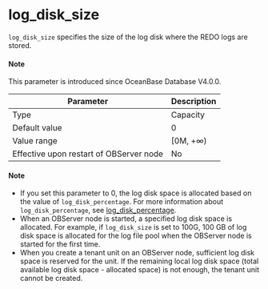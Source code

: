 # log_disk_size

`log_disk_size` specifies the size of the log disk where the REDO logs are stored.

<main id="notice" type='explain'>
  <h4>Note</h4>
  <p>  This parameter is introduced since OceanBase Database V4.0.0.   </p>
</main>


| **Parameter** | **Description** |
| --- | --- |
| Type | Capacity |
| Default value | 0 |
| Value range | [0M, +∞) |
| Effective upon restart of OBServer node | No |

<main id="notice" type='explain'>
    <h4>Note</h4>
    <ul>
    <li>If you set this parameter to 0, the log disk space is allocated based on the value of <code>log_disk_percentage</code>. For more information about <code>log_disk_percentage</code>, see <a href="23800.log_disk_percentage.md">log_disk_percentage</a>. </li>
    <li>When an OBServer node is started, a specified log disk space is allocated. For example, if <code>log_disk_size</code> is set to 100G, 100 GB of log disk space is allocated for the log file pool when the OBServer node is started for the first time. </li>
    <li>When you create a tenant unit on an OBServer node, sufficient log disk space is reserved for the unit. If the remaining local log disk space (total available log disk space - allocated space) is not enough, the tenant unit cannot be created. </li>
    </ul>
</main>